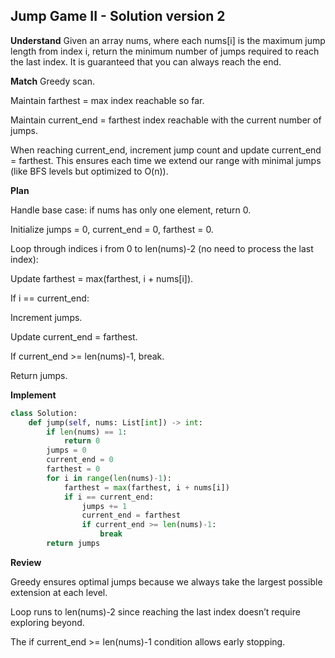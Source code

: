 ## Jump Game II - Solution version 2
**Understand**
Given an array nums, where each nums[i] is the maximum jump length from index i, return the minimum number of jumps required to reach the last index. It is guaranteed that you can always reach the end.

**Match**
Greedy scan.

Maintain farthest = max index reachable so far.

Maintain current_end = farthest index reachable with the current number of jumps.

When reaching current_end, increment jump count and update current_end = farthest.
This ensures each time we extend our range with minimal jumps (like BFS levels but optimized to O(n)).

**Plan**

Handle base case: if nums has only one element, return 0.

Initialize jumps = 0, current_end = 0, farthest = 0.

Loop through indices i from 0 to len(nums)-2 (no need to process the last index):

Update farthest = max(farthest, i + nums[i]).

If i == current_end:

Increment jumps.

Update current_end = farthest.

If current_end >= len(nums)-1, break.

Return jumps.

**Implement**
```py
class Solution:
    def jump(self, nums: List[int]) -> int:
        if len(nums) == 1:
            return 0
        jumps = 0
        current_end = 0
        farthest = 0
        for i in range(len(nums)-1):
            farthest = max(farthest, i + nums[i])
            if i == current_end:
                jumps += 1
                current_end = farthest
                if current_end >= len(nums)-1:
                    break
        return jumps
```

**Review**

Greedy ensures optimal jumps because we always take the largest possible extension at each level.

Loop runs to len(nums)-2 since reaching the last index doesn’t require exploring beyond.

The if current_end >= len(nums)-1 condition allows early stopping.
